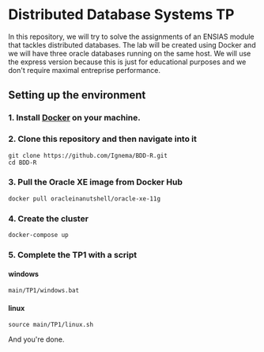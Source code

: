 # Distributed Database Systems TP

In this repository, we will try to solve the assignments of an ENSIAS module that tackles distributed databases. The lab will be created using Docker and we will have three oracle databases running on the same host. We will use the express version because this is just for educational purposes and we don't require maximal entreprise performance.

## Setting up the environment

### 1. Install [Docker](https://docs.docker.com/engine/install/) on your machine.

### 2. Clone this repository and then navigate into it

    git clone https://github.com/Ignema/BDD-R.git
    cd BDD-R

### 3. Pull the Oracle XE image from Docker Hub

    docker pull oracleinanutshell/oracle-xe-11g

### 4. Create the cluster

    docker-compose up

### 5. Complete the TP1 with a script

#### windows

    main/TP1/windows.bat

#### linux

    source main/TP1/linux.sh

And you're done.